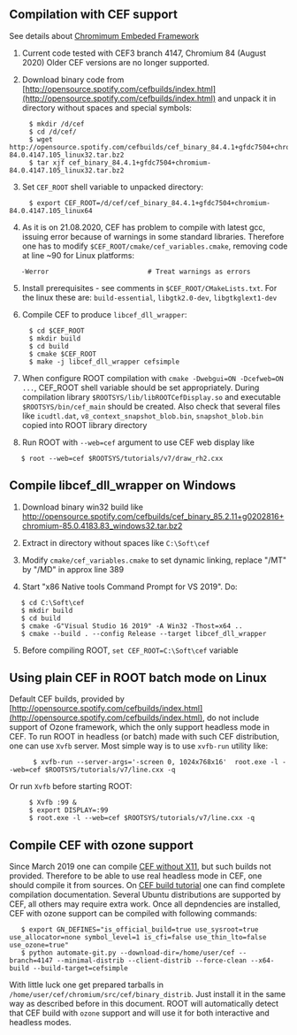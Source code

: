 ## Compilation with CEF support

See details about [Chromimum Embeded Framework](https://bitbucket.org/chromiumembedded/cef)

1. Current code tested with CEF3 branch 4147, Chromium 84 (August 2020)
   Older CEF versions are no longer supported.

2. Download binary code from [http://opensource.spotify.com/cefbuilds/index.html](http://opensource.spotify.com/cefbuilds/index.html) and unpack it in directory without spaces and special symbols:

~~~
     $ mkdir /d/cef
     $ cd /d/cef/
     $ wget http://opensource.spotify.com/cefbuilds/cef_binary_84.4.1+gfdc7504+chromium-84.0.4147.105_linux32.tar.bz2
     $ tar xjf cef_binary_84.4.1+gfdc7504+chromium-84.0.4147.105_linux32.tar.bz2
~~~


3. Set `CEF_ROOT` shell variable to unpacked directory:

~~~
     $ export CEF_ROOT=/d/cef/cef_binary_84.4.1+gfdc7504+chromium-84.0.4147.105_linux64
~~~


4. As it is on 21.08.2020, CEF has problem to compile with latest gcc, issuing error because of warnings in some standard libraries.
   Therefore one has to modify `$CEF_ROOT/cmake/cef_variables.cmake`, removing code at line ~90 for Linux platforms:

~~~
   -Werror                         # Treat warnings as errors
~~~

5. Install prerequisites - see comments in `$CEF_ROOT/CMakeLists.txt`.
   For the linux these are: `build-essential`, `libgtk2.0-dev`, `libgtkglext1-dev`

6. Compile CEF to produce `libcef_dll_wrapper`:

~~~
     $ cd $CEF_ROOT
     $ mkdir build
     $ cd build
     $ cmake $CEF_ROOT
     $ make -j libcef_dll_wrapper cefsimple
~~~

7. When configure ROOT compilation with `cmake -Dwebgui=ON -Dcefweb=ON ...`, CEF_ROOT shell variable should be set appropriately.
   During compilation library `$ROOTSYS/lib/libROOTCefDisplay.so` and executable `$ROOTSYS/bin/cef_main`
   should be created. Also check that several files like `icudtl.dat`, `v8_context_snapshot_blob.bin`, `snapshot_blob.bin`
   copied into ROOT library directory

8. Run ROOT with `--web=cef` argument to use CEF web display like

~~~
   $ root --web=cef $ROOTSYS/tutorials/v7/draw_rh2.cxx
~~~


## Compile libcef_dll_wrapper on Windows

1. Download binary win32 build like http://opensource.spotify.com/cefbuilds/cef_binary_85.2.11+g0202816+chromium-85.0.4183.83_windows32.tar.bz2

2. Extract in directory without spaces like `C:\Soft\cef`

3. Modify `cmake/cef_variables.cmake` to set dynamic linking, replace "/MT" by "/MD" in approx line 389

4. Start "x86 Native tools Command Prompt for VS 2019". Do:
~~~
   $ cd C:\Soft\cef
   $ mkdir build
   $ cd build
   $ cmake -G"Visual Studio 16 2019" -A Win32 -Thost=x64 ..
   $ cmake --build . --config Release --target libcef_dll_wrapper
~~~

5. Before compiling ROOT, `set CEF_ROOT=C:\Soft\cef` variable


## Using plain CEF in ROOT batch mode on Linux

Default CEF builds, provided by [http://opensource.spotify.com/cefbuilds/index.html](http://opensource.spotify.com/cefbuilds/index.html), do
not include support of Ozone framework, which the only support headless mode in CEF. To run ROOT in headless (or batch) made with such CEF distribution,
one can use `Xvfb` server. Most simple way is to use `xvfb-run` utility like:

~~~
      $ xvfb-run --server-args='-screen 0, 1024x768x16'  root.exe -l --web=cef $ROOTSYS/tutorials/v7/line.cxx -q
~~~

Or run `Xvfb` before starting ROOT:

~~~
     $ Xvfb :99 &
     $ export DISPLAY=:99
     $ root.exe -l --web=cef $ROOTSYS/tutorials/v7/line.cxx -q
~~~


## Compile CEF with ozone support

Since March 2019 one can compile [CEF without X11](https://bitbucket.org/chromiumembedded/cef/issues/2296/), but such builds not provided.
Therefore to be able to use real headless mode in CEF, one should compile it from sources.
On [CEF build tutorial](https://bitbucket.org/chromiumembedded/cef/wiki/AutomatedBuildSetup.md) one can find complete compilation documentation.
Several Ubuntu distributions are supported by CEF, all others may require extra work. Once all depndencies are installed,
CEF with ozone support can be compiled with following commands:

~~~
   $ export GN_DEFINES="is_official_build=true use_sysroot=true use_allocator=none symbol_level=1 is_cfi=false use_thin_lto=false use_ozone=true"
   $ python automate-git.py --download-dir=/home/user/cef --branch=4147 --minimal-distrib --client-distrib --force-clean --x64-build --build-target=cefsimple
~~~

With little luck one get prepared tarballs in `/home/user/cef/chromium/src/cef/binary_distrib`.
Just install it in the same way as described before in this document.
ROOT will automatically detect that CEF build with `ozone` support and will use it for both interactive and headless modes.



